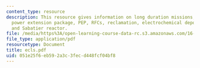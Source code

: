 ```yaml
---
content_type: resource
description: This resource gives information on long duration missions, NASA's solution,
  power extension package, PEP, RFCs, reclamation, electrochemical depolarised concentrator
  and Sabatier reactor.
file: /media/https%3A/open-learning-course-data-rc.s3.amazonaws.com/16-885j-aircraft-systems-engineering-fall-2005/051e25f6eb592a3c3fecd448fcf04bf8_ecls.pdf
file_type: application/pdf
resourcetype: Document
title: ecls.pdf
uid: 051e25f6-eb59-2a3c-3fec-d448fcf04bf8
---
```

